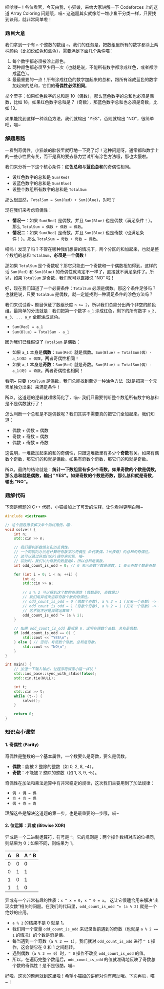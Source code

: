 喵哈喽~！各位看官，今天由我，小猫娘，来给大家讲解一下 Codeforces 上的这道 Array Coloring 问题哦，喵~ 这道题其实就像给一堆小鱼干分类一样，只要找到诀窍，就非常简单啦！

### 题目大意

我们拿到一个有 `n` 个整数的数组 `a`。我们的任务是，把数组里所有的数字都涂上两种颜色（比如说红色和蓝色），需要满足下面几个条件喵：

1.  每个数字都必须被涂上颜色。
2.  两种颜色都必须至少用一次（也就是说，不能所有数字都涂成红色，或者都涂成蓝色）。
3.  最最重要的一点！所有涂成红色的数字加起来的总和，跟所有涂成蓝色的数字加起来的总和，它们的**奇偶性必须相同**。

举个栗子：如果红色数字的总和是 10（偶数），那么蓝色数字的总和也必须是偶数，比如 18。如果红色数字总和是 7（奇数），那蓝色数字总和也必须是奇数，比如 13。

如果能找到这样一种涂色方法，我们就输出 "YES"，否则就输出 "NO"，很简单吧，喵~

### 解题思路

一看到奇偶性，小猫娘的脑袋里就叮地一下亮了灯！这种问题呀，通常都和数学上的一些小性质有关，而不是真的要去暴力尝试所有涂色方法哦，那也太慢啦。

我们来分析一下这个核心条件：**红色总和**与**蓝色总和**的奇偶性相同。

-   设红色数字的总和是 `Sum(Red)`
-   设蓝色数字的总和是 `Sum(Blue)`
-   设整个数组所有数字的总和是 `TotalSum`

那么很显然，`TotalSum = Sum(Red) + Sum(Blue)`，对吧？

现在我们来考虑奇偶性：
-   **情况一**：如果 `Sum(Red)` 是偶数，并且 `Sum(Blue)` 也是偶数（满足条件！）。那么 `TotalSum = 偶数 + 偶数 = 偶数`。
-   **情况二**：如果 `Sum(Red)` 是奇数，并且 `Sum(Blue)` 也是奇数（也满足条件！）。那么 `TotalSum = 奇数 + 奇数 = 偶数`。

喵呜！发现了吗？不管在哪种我们想要的情况下，两个分区的和加起来，也就是整个数组的总和 `TotalSum`，**必须是一个偶数**！

那如果 `TotalSum` 是个奇数呢？那它只能由一个奇数和一个偶数相加得到。这样的话 `Sum(Red)` 和 `Sum(Blue)` 的奇偶性就肯定不一样了，直接就不满足条件了。所以，如果 `TotalSum` 是奇数，我们就可以直接说 "NO" 啦！

好，现在我们知道了一个必要条件：`TotalSum` 必须是偶数。那这个条件足够吗？也就是说，只要 `TotalSum` 是偶数，就一定能找到一种满足条件的涂色方法吗？

我们来试试看~ 题目保证了数组长度 `n >= 2`，所以我们总能分出两个非空的颜色组。最简单的分法就是：我们把第一个数字 `a_1` 涂成红色，剩下的所有数字 `a_2, a_3, ... a_n` 全都涂成蓝色。

-   `Sum(Red) = a_1`
-   `Sum(Blue) = TotalSum - a_1`

因为我们已经假设了 `TotalSum` 是偶数：
-   如果 `a_1` 本身是**偶数**：`Sum(Red)` 就是偶数。`Sum(Blue) = TotalSum(偶) - a_1(偶) = 偶数`。两者奇偶性相同！
-   如果 `a_1` 本身是**奇数**：`Sum(Red)` 就是奇数。`Sum(Blue) = TotalSum(偶) - a_1(奇) = 奇数`。两者奇偶性也相同！

看吧~ 只要 `TotalSum` 是偶数，我们总能找到至少一种涂色方法（就是把第一个元素单独分出来）来满足条件！

所以，这道题的逻辑就超级简化了，喵~ 我们只需要判断整个数组所有数字的总和是不是偶数就行了！

怎么判断一个总和是不是偶数呢？我们其实不需要真的把它们全加起来。我们知道：
-   偶数 + 偶数 = 偶数
-   奇数 + 奇数 = 偶数
-   偶数 + 奇数 = 奇数

这说明，一堆数加起来的和的奇偶性，只跟这堆数里有多少个**奇数**有关。如果有偶数个奇数，那它们的和就是偶数。如果有奇数个奇数，那它们的和就是奇数。

所以，最终的结论就是：**统计一下数组里有多少个奇数。如果奇数的个数是偶数，那么总和就是偶数，输出 "YES"。如果奇数的个数是奇数，那么总和就是奇数，输出 "NO"。**

### 题解代码

下面是解题的 C++ 代码，小猫娘加上了可爱的注释，让你看得更明白哦~

```cpp
#include <iostream>

// 这个函数用来解决单个测试用例，喵~
void solve() {
    int n;
    std::cin >> n;

    // 我们要判断数组总和的奇偶性。
    // 一个聪明的办法是计算所有数字的奇偶性（0代表偶，1代表奇）的总和的奇偶性。
    // 这可以通过异或(XOR)操作来实现，喵~
    // 初始时，我们认为奇数的数量是0，所以总和是偶数。
    int odd_count_is_odd = 0; // 0 表示奇数个数是偶数, 1 表示奇数个数是奇数

    for (int i = 0; i < n; ++i) {
        int a;
        std::cin >> a;
        
        // a % 2 可以得到这个数的奇偶性 (偶数是0, 奇数是1)
        // 我们用异或来追踪奇数个数的奇偶性。
        // odd_count_is_odd = 0 (偶数个奇数), a % 2 = 1 (又来一个奇数) -> odd_count_is_odd 变成 1
        // odd_count_is_odd = 1 (奇数个奇数), a % 2 = 1 (又来一个奇数) -> odd_count_is_odd 变成 0
        // 这不就正好是异或运算嘛！
        odd_count_is_odd ^= (a % 2);
    }

    // 如果 odd_count_is_odd 最后是 0，说明有偶数个奇数，总和是偶数。
    if (odd_count_is_odd == 0) {
        std::cout << "YES\n";
    } else { // 否则，有奇数个奇数，总和是奇数。
        std::cout << "NO\n";
    }
}

int main() {
    // 加速一下输入输出，让程序跑得像小猫一样快！
    std::ios_base::sync_with_stdio(false);
    std::cin.tie(NULL);

    int t;
    std::cin >> t;
    while (t--) {
        solve();
    }

    return 0;
}
```

### 知识点小课堂

#### 1. 奇偶性 (Parity)

奇偶性是整数的一个基本属性，一个数要么是奇数，要么是偶数。
- **偶数**：能被 2 整除的整数（如 0, 2, 8, -4）。
- **奇数**：不能被 2 整除的整数（如 1, 3, 9, -5）。

奇偶性在加法和乘法运算中有非常稳定的规律，这次我们主要用到了加法规律：
- `偶 + 偶 = 偶`
- `奇 + 奇 = 偶`
- `偶 + 奇 = 奇`

理解这些是解决这道题的第一步，也是最重要的一步哦，喵~

#### 2. 位运算：异或 (Bitwise XOR)

异或是一个二进制运算符，符号是 `^`。它的规则是：两个操作数相对应的位相同，则结果为 0；如果不同，则结果为 1。

| A | B | A ^ B |
|---|---|-------|
| 0 | 0 |   0   |
| 0 | 1 |   1   |
| 1 | 0 |   1   |
| 1 | 1 |   0   |

异或有一个非常有趣的性质：`x ^ x = 0`，`x ^ 0 = x`。
这让它很适合用来解决“出现次数”相关的问题。在我们的代码里，`odd_count_is_odd ^= (a % 2)` 就是一个绝妙的应用。
- `a % 2` 的结果不是 0 就是 1。
- 我们用一个变量 `odd_count_is_odd` 来记录当前遇到的奇数（也就是 `a % 2 == 1` 的情况）的个数是奇是偶。
- 每当遇到一个奇数（`a % 2 == 1`），我们就对 `odd_count_is_odd` 进行 `^ 1` 操作，这会使它在 0 和 1 之间翻转。
- 遇到偶数（`a % 2 == 0`）时，`^ 0` 操作不改变 `odd_count_is_odd` 的值。
- 所以，在遍历完整个数组后，`odd_count_is_odd` 的值就准确地反映了奇数总个数的奇偶性！是不是很酷，喵~

好啦，这次的题解就到这里啦！希望小猫娘的讲解对你有帮助哦。下次再见，喵~！